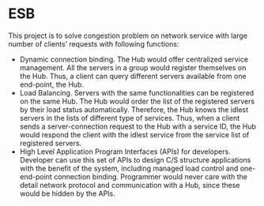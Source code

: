 # ESB
This project is to solve congestion problem on network service with large number of clients’ requests with following functions:
-	Dynamic connection binding. The Hub would offer centralized service management. All the servers in a group would register themselves on the Hub. Thus, a client can query different servers available from one end-point, the Hub.
-	Load Balancing. Servers with the same functionalities can be registered on the same Hub. The Hub would order the list of the registered servers by their load status automatically. Therefore, the Hub knows the idlest servers in the lists of different type of services. Thus, when a client sends a server-connection request to the Hub with a service ID, the Hub would respond the client with the idlest service from the service list of registered servers.
-	High Level Application Program Interfaces (APIs) for developers. Developer can use this set of APIs to design C/S structure applications with the benefit of the system, including managed load control and one-end-point connection binding. Programmer would never care with the detail network protocol and communication with a Hub, since these would be hidden by the APIs.  
